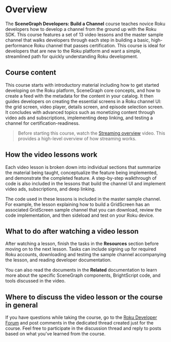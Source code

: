 # Overview

The **SceneGraph Developers: Build a Channel** course teaches novice Roku developers how to develop a channel from the ground up with the Roku SDK. This course features a set of 13 video lessons and the master sample channel that walks developers through each step in building a basic, high-performance Roku channel that passes certification. This course is ideal for developers that are new to the Roku platform and want a simple, streamlined path for quickly understanding Roku development.

## Course content

This course starts with introductory material including how to get started developing on the Roku platform, SceneGraph core concepts, and how to create a feed with the metadata for the content in your catalog. It then guides developers on creating the essential screens in a Roku channel UI: the grid screen, video player, details screen, and episode selection screen. It concludes with advanced topics such as monetizing content through video ads and subscriptions, implementing deep linking, and testing a channel for certification-readiness.

> Before starting this course, watch the [Streaming overview](https://image.roku.com/ZHZscHItMTc2/roku-streaming-overview-v2.mp4) video. This provides a high-level overview of how streaming works. 

## How the video lessons work

Each video lesson is broken down into individual sections that summarize the material being taught, conceptualize the feature being implemented, and demonstrate the completed feature. A step-by-step walkthrough of code is also included in the lessons that build the channel UI and implement video ads, subscriptions, and deep linking. 

The code used in these lessons is included in the master sample channel. For example, the lesson explaining how to build a GridScreen has an associated GridScreen sample channel that you can download, review the code implementation, and then sideload and test on your Roku device. 

## What to do after watching a video lesson

After watching a lesson, finish the tasks in the **Resources** section before moving on to the next lesson. Tasks can include signing up for required Roku accounts, downloading and testing the sample channel accompanying the lesson, and reading developer documentation. 

You can also read the documents in the **Related** documentation to learn more about the specific SceneGraph components, BrightScript code, and tools discussed in the video.

## Where to discuss the video lesson or the course in general

If you have questions while taking the course, go to the [Roku Developer Forum](https://go.roku.com/wMoGr9zx-) and post comments in the dedicated thread created just for the course. Feel free to participate in the discussion thread and reply to posts based on what you've learned from the course.
